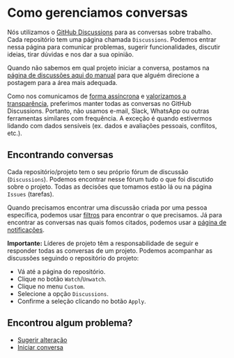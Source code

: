 # Como gerenciamos conversas

Nós utilizamos o [GitHub Discussions](https://docs.github.com/pt/discussions) para as conversas sobre trabalho.
Cada repositório tem uma página chamada `Discussions`.
Podemos entrar nessa página para comunicar problemas, sugerir funcionalidades, discutir ideias, tirar dúvidas e nos dar a sua opinião.

Quando não sabemos em qual projeto iniciar a conversa,
postamos na [página de discussões aqui do manual](https://github.com/zoonk/manual/discussions)
para que alguém direcione a postagem para a área mais adequada.

Como nos comunicamos de [forma assíncrona](./comunicacao-assincrona.md) e [valorizamos a transparência](../sobre/valores.md#transparência),
preferimos manter todas as conversas no GitHub Discussions.
Portanto, não usamos e-mail, Slack, WhatsApp ou outras ferramentas similares com frequência.
A exceção é quando estivermos lidando com dados sensíveis (ex. dados e avaliações pessoais, conflitos, etc.).

## Encontrando conversas

Cada repositório/projeto tem o seu próprio fórum de discussão (`Discussions`).
Podemos encontrar nesse fórum tudo o que foi discutido sobre o projeto.
Todas as decisões que tomamos estão lá ou na página `Issues` (tarefas).

Quando precisamos encontrar uma discussão criada por uma pessoa específica,
podemos usar [filtros](https://docs.github.com/pt/search-github/searching-on-github/searching-discussions) para encontrar o que precisamos.
Já para encontrar as conversas nas quais fomos citados,
podemos usar a [página de notificações](https://github.com/notifications?query=is%3Adiscussion+reason%3Amention+).

**Importante:** Líderes de projeto têm a responsabilidade de seguir e responder todas as conversas de um projeto.
Podemos acompanhar as discussões seguindo o repositório do projeto:

- Vá até a página do repositório.
- Clique no botão `Watch`/`Unwatch`.
- Clique no menu `Custom`.
- Selecione a opção `Discussions`.
- Confirme a seleção clicando no botão `Apply`.

## Encontrou algum problema?

- [Sugerir alteração](https://github.com/zoonk/manual/edit/main/como-trabalhamos/gerenciar-conversas.md)
- [Iniciar conversa](https://github.com/zoonk/manual/discussions/new)
